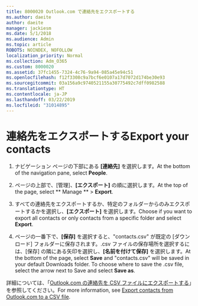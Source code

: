 ```yaml
---
title: 8000020 Outlook.com で連絡先をエクスポートする
ms.author: daeite
author: daeite
manager: jackiesm
ms.date: 5/1/2018
ms.audience: Admin
ms.topic: article
ROBOTS: NOINDEX, NOFOLLOW
localization_priority: Normal
ms.collection: Adm_O365
ms.custom: 8000020
ms.assetid: 37fc1455-7324-4c76-9a94-085a45e94c51
ms.openlocfilehash: f12f3308c9a7bcf6e0107a17d7072d174be30e93
ms.sourcegitcommit: 03a156a9c9740521155a30775492c7dff0982588
ms.translationtype: HT
ms.contentlocale: ja-JP
ms.lasthandoff: 03/22/2019
ms.locfileid: "31014895"
---
```

# <a name="export-your-contacts"></a><span data-ttu-id="45a2f-102">連絡先をエクスポートする</span><span class="sxs-lookup"><span data-stu-id="45a2f-102">Export your contacts</span></span>

1. <span data-ttu-id="45a2f-103">ナビゲーション ページの下部にある **[連絡先]** を選択します。</span><span class="sxs-lookup"><span data-stu-id="45a2f-103">At the bottom of the navigation pane, select **People**.</span></span>
    
2. <span data-ttu-id="45a2f-104">ページの上部で、[管理]、**[エクスポート]** の順に選択します。</span><span class="sxs-lookup"><span data-stu-id="45a2f-104">At the top of the page, select \*\* Manage \*\* \> **Export**.</span></span>
    
3. <span data-ttu-id="45a2f-105">すべての連絡先をエクスポートするか、特定のフォルダーからのみエクスポートするかを選択し、**[エクスポート]** を選択します。</span><span class="sxs-lookup"><span data-stu-id="45a2f-105">Choose if you want to export all contacts or only contacts from a specific folder and select **Export**.</span></span> 
    
4. <span data-ttu-id="45a2f-p101">ページの一番下で、**[保存]** を選択すると、"contacts.csv" が既定の [ダウンロード] フォルダーに保存されます。.csv ファイルの保存場所を選択するには、[保存] の隣にある矢印を選択し、**[名前を付けて保存]** を選択します。</span><span class="sxs-lookup"><span data-stu-id="45a2f-p101">At the bottom of the page, select **Save** and "contacts.csv" will be saved in your default Downloads folder. To choose where to save the .csv file, select the arrow next to Save and select **Save as**.</span></span> 
    
<span data-ttu-id="45a2f-108">詳細については、「[Outlook.com の連絡先を CSV ファイルにエクスポートする](https://go.microsoft.com/fwlink/p/?linkid=873137)」を参照してください。</span><span class="sxs-lookup"><span data-stu-id="45a2f-108">For more information, see [Export contacts from Outlook.com to a CSV file](https://go.microsoft.com/fwlink/p/?linkid=873137).</span></span>
  

